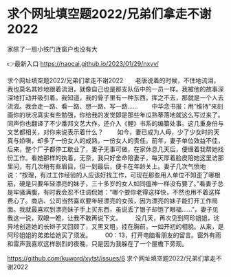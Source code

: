 # 求个网址填空题2022/兄弟们拿走不谢2022
家除了一扇小铁门连窗户也没有大

👉最新入口 https://naocai.github.io/2023/01/29/nxvv/

求个网址填空题2022/兄弟们拿走不谢2022　　老唐说着的时候，不住地流泪，我也莫名其妙地跟着流泪，就像自己也是那支队伍中的一员一样。我被他的故事深深地打动并吸引着。我知道，我的骨子里有一种东西，挥之不去，那就是一个人去流浪。我会走一路、看一路、想一路、写一路……
　　中华念书报：用“维持”来刻画你的状况真实有些勉强，你给我的发觉即是那些年瓜熟蒂落地就这么写过来了。同声你也翻译了不少番邦文艺大作，还介入《鲤》书系的编纂处事。这几重身份与文艺都相关，对你来说表示着什么？
　　如今，妻已成为人母，少了少女时的天真与娇嗔，却多了一份女人的成熟，一份女人的责任。前年，妻子单位效益不佳，后来，整个厂子都停工歇业了，妻子无事可做，在家休息几天后，便缠着我帮她找份工作。看她那样的执着，无奈，我只好舍命陪妻子，每天厚着脸皮陪她这里访那里问，有几次稍有些眉目，但一到最后，便卡在年龄关上。妻子几次气愤地说：“按理，有过工作经验的人应该好找工作，可现在那些用人单位不知歪了哪根筋，硬是只要年轻漂亮的妹子，三十多岁的女人如同瘟神一样没有要了。”看妻子总是牢骚满腹，有时我会忍不住调侃她：“哪个要你老得这样快，不然也用不着这样费心了。商店、公司当然喜欢要年轻漂亮的女孩，因为漂亮的妹子能打开工作局面。我就最喜欢到漂亮妹子手上买东西，虽说丢了银子却饱了眼福......”，妻子见我这一说，双眼一瞪，让我不敢再说下文。
　　没几天，再次见到阿珍姐姐，诧异地创造她的长辫子又回顾了，又黑又粗，挂在胸前，一如开初的相貌。从来，是阿珍姐姐的弟弟给她买了须发。
　　00：13，打开电脑看朋友的留言。窗外有雨和雷声我喜欢这样剧烈的夜晚，只是因为我躲在了一个屋檐下旁观。

https://github.com/kuword/xytst/issues/6
求个网址填空题2022/兄弟们拿走不谢2022
